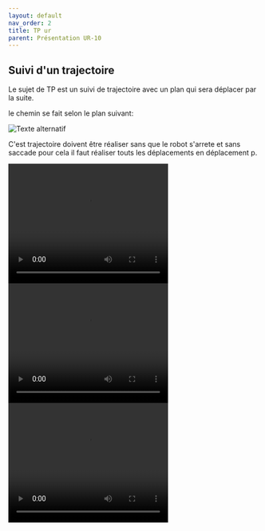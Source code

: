 ```yaml
---
layout: default
nav_order: 2
title: TP ur
parent: Présentation UR-10
---
```




## Suivi d'un trajectoire

Le sujet de TP est un suivi de trajectoire avec un plan qui sera déplacer par la suite.

le chemin se fait selon le plan suivant:



![Texte alternatif](/Rapports/Robotique/photo/20241015_111209.jpg "Le titre de mon image")

C'est trajectoire doivent être réaliser sans que le robot s'arrete et sans saccade pour cela il faut réaliser touts les déplacements en déplacement p. 

<video width="320" height="240" controls>
  <source src="/Rapports/Robotique/photo/VID20241022101134.mp4" type="video/mp4">
  Votre navigateur ne supporte pas les vidéos HTML5.
</video>



<video width="320" height="240" controls>
  <source src="/Rapports/Robotique/photo/VID20241022091631.mp4" type="video/mp4">
  Votre navigateur ne supporte pas les vidéos HTML5.
</video>



<video width="320" height="240" controls>
  <source src="/Rapports/Robotique/photo/VID20241022101124.mp4" type="video/mp4">
  Votre navigateur ne supporte pas les vidéos HTML5.
</video>
